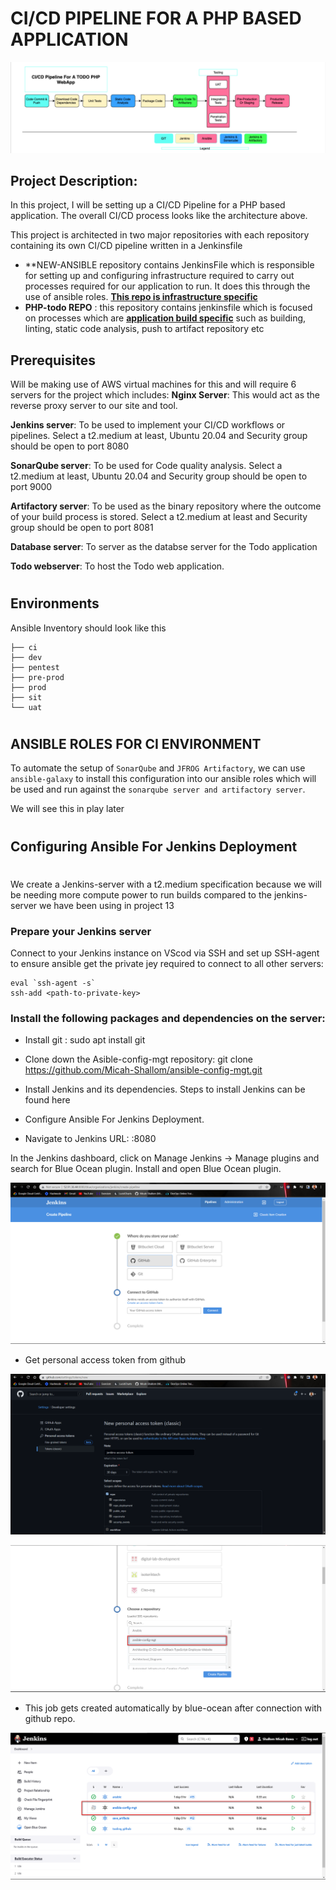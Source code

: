 # CI/CD PIPELINE FOR A PHP BASED APPLICATION

![](./img/architecture.png)

## Project Description:

In this project, I will be setting up a CI/CD Pipeline for a PHP based application. The overall CI/CD process looks like the architecture above.

This project is architected in two major repositories with each repository containing its own CI/CD pipeline written in a Jenkinsfile
- **NEW-ANSIBLE repository contains JenkinsFile which is responsible for setting up and configuring infrastructure required to carry out processes required for our application to run. It does this through the use of ansible roles. **<u>This repo is infrastructure specific</u>**
- **PHP-todo REPO** : this repository contains jenkinsfile which is focused on processes which are <u>**application build specific**</u> such as building, linting, static code analysis, push to artifact repository etc

## Prerequisites

Will be making use of AWS virtual machines for this and will require 6 servers for the project which includes:
**Nginx Server**: This would act as the reverse proxy server to our site and tool. <br/>

**Jenkins server**: To be used to implement your CI/CD workflows or pipelines. Select a t2.medium at least, Ubuntu 20.04 and Security group should be open to port 8080 <br/>

**SonarQube server**: To be used for Code quality analysis. Select a t2.medium at least, Ubuntu 20.04 and Security group should be open to port 9000 <br/>

**Artifactory server**: To be used as the binary repository where the outcome of your build process is stored. Select a t2.medium at least and Security group should be open to port 8081 <br/>

**Database server**: To server as the databse server for the Todo application <br/>

**Todo webserver**: To host the Todo web application. <br/>
#

## Environments
Ansible Inventory should look like this

```
├── ci
├── dev
├── pentest
├── pre-prod
├── prod
├── sit
└── uat
```
#

## ANSIBLE ROLES FOR CI ENVIRONMENT
To automate the setup of `SonarQube` and `JFROG Artifactory`, we can use `ansible-galaxy` to install this configuration into our ansible roles which will be used and run against the `sonarqube server and artifactory server`.

We will see this in play later
#

## Configuring Ansible For Jenkins Deployment
#

We create a Jenkins-server with a t2.medium specification because we will be needing more compute power to run builds compared to the jenkins-server we have been using in project 13

### Prepare your Jenkins server
Connect to your Jenkins instance on VScod via SSH and set up SSH-agent to ensure ansible get the private jey required to connect to all other servers:

```
eval `ssh-agent -s`
ssh-add <path-to-private-key>
```

### Install the following packages and dependencies on the server:
- Install git : sudo apt install git 

- Clone down the Asible-config-mgt repository: git clone https://github.com/Micah-Shallom/ansible-config-mgt.git

- Install Jenkins and its dependencies. Steps to install Jenkins can be found here
 
- Configure Ansible For Jenkins Deployment. 
- Navigate to Jenkins URL: <Jenkins-server-public-IP>:8080

In the Jenkins dashboard, click on Manage Jenkins -> Manage plugins and search for Blue Ocean plugin. Install and open Blue Ocean plugin.

![](./img/1.blue_ocean_login.png)

- Get personal access token from github
 
![](./img/2.access_token.png)

![](./img/3.repo-select.png)

- This job gets created automatically by blue-ocean after connection with github repo.
  
![](./img/4.auto-created.png)
#

